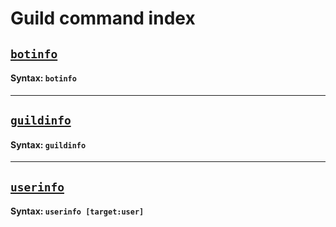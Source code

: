 # Guild command index

## [`botinfo`](./commands/botinfo.md)
#### Syntax: `botinfo`
---
## [`guildinfo`](./commands/guildinfo.md)
#### Syntax: `guildinfo`
---
## [`userinfo`](./commands/userinfo.md)
#### Syntax: `userinfo [target:user]`
